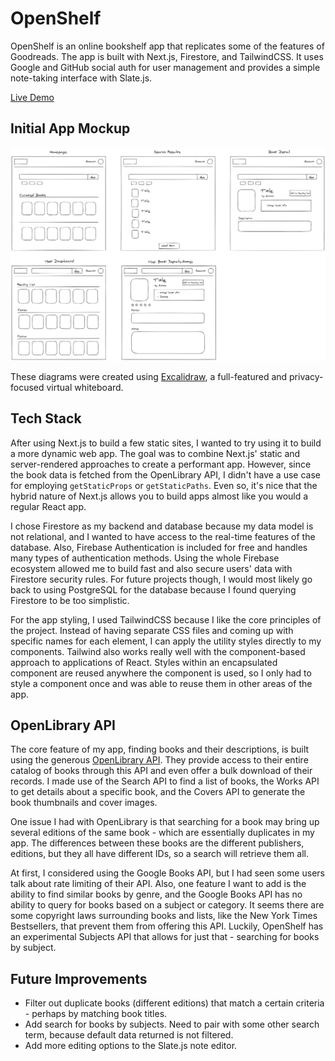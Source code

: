 # OpenShelf

OpenShelf is an online bookshelf app that replicates some of the features of Goodreads. The app is built with Next.js, Firestore, and TailwindCSS. It uses Google and GitHub social auth for user management and provides a simple note-taking interface with Slate.js.

[Live Demo](https://openshelf.vercel.app/dashboard)

## Initial App Mockup

![App mockup](Mockup.png)

These diagrams were created using [Excalidraw](https://excalidraw.com/), a full-featured and privacy-focused virtual whiteboard.

## Tech Stack

After using Next.js to build a few static sites, I wanted to try using it to build a more dynamic web app. The goal was to combine Next.js' static and server-rendered approaches to create a performant app. However, since the book data is fetched from the OpenLibrary API, I didn't have a use case for employing `getStaticProps` or `getStaticPaths`. Even so, it's nice that the hybrid nature of Next.js allows you to build apps almost like you would a regular React app. 

I chose Firestore as my backend and database because my data model is not relational, and I wanted to have access to the real-time features of the database. Also, Firebase Authentication is included for free and handles many types of authentication methods. Using the whole Firebase ecosystem allowed me to build fast and also secure users' data with Firestore security rules. For future projects though, I would most likely go back to using PostgreSQL for the database because I found querying Firestore to be too simplistic. 

For the app styling, I used TailwindCSS because I like the core principles of the project. Instead of having separate CSS files and coming up with specific names for each element, I can apply the utility styles directly to my components. Tailwind also works really well with the component-based approach to applications of React. Styles within an encapsulated component are reused anywhere the component is used, so I only had to style a component once and was able to reuse them in other areas of the app.

## OpenLibrary API

The core feature of my app, finding books and their descriptions, is built using the generous [OpenLibrary API](https://openlibrary.org/developers/api). They provide access to their entire catalog of books through this API and even offer a bulk download of their records. I made use of the Search API to find a list of books, the Works API to get details about a specific book, and the Covers API to generate the book thumbnails and cover images.

One issue I had with OpenLibrary is that searching for a book may bring up several editions of the same book - which are essentially duplicates in my app. The differences between these books are the different publishers, editions, but they all have different IDs, so a search will retrieve them all. 

At first, I considered using the Google Books API, but I had seen some users talk about rate limiting of their API. Also, one feature I want to add is the ability to find similar books by genre, and the Google Books API has no ability to query for books based on a subject or category. It seems there are some copyright laws surrounding books and lists, like the New York Times Bestsellers, that prevent them from offering this API. Luckily, OpenShelf has an experimental Subjects API that allows for just that - searching for books by subject. 


## Future Improvements

- Filter out duplicate books (different editions) that match a certain criteria - perhaps by matching book titles.
- Add search for books by subjects. Need to pair with some other search term, because default data returned is not filtered.
- Add more editing options to the Slate.js note editor.